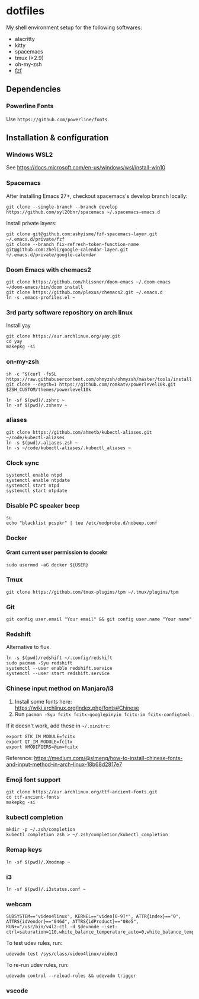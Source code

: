 # dotfiles
My shell environment setup for the following softwares:

* alacritty
* kitty
* spacemacs
* tmux (>2.9)
* oh-my-zsh
* [fzf](https://github.com/junegunn/fzf)

## Dependencies
### Powerline Fonts
Use `https://github.com/powerline/fonts`.

## Installation & configuration
### Windows WSL2
See https://docs.microsoft.com/en-us/windows/wsl/install-win10

### Spacemacs
After installing Emacs 27+, checkout spacemacs's develop branch locally:
```
git clone --single-branch --branch develop https://github.com/syl20bnr/spacemacs ~/.spacemacs-emacs.d
```
Install private layers:
```
git clone git@github.com:ashyisme/fzf-spacemacs-layer.git ~/.emacs.d/private/fzf
git clone --branch fix-refresh-token-function-name git@github.com:zheli/google-calendar-layer.git ~/.emacs.d/private/google-calendar
```

### Doom Emacs with chemacs2
```
git clone https://github.com/hlissner/doom-emacs ~/.doom-emacs
~/doom-emacs/bin/doom install
git clone https://github.com/plexus/chemacs2.git ~/.emacs.d
ln -s .emacs-profiles.el ~
```

### 3rd party software repository on arch linux
Install yay
```
git clone https://aur.archlinux.org/yay.git
cd yay
makepkg -si
```

### on-my-zsh
```
sh -c "$(curl -fsSL https://raw.githubusercontent.com/ohmyzsh/ohmyzsh/master/tools/install.sh)"
git clone --depth=1 https://github.com/romkatv/powerlevel10k.git $ZSH_CUSTOM/themes/powerlevel10k

ln -sf $(pwd)/.zshrc ~
ln -sf $(pwd)/.zshenv ~
```

### aliases
```
git clone https://github.com/ahmetb/kubectl-aliases.git ~/code/kubectl-aliases
ln -s $(pwd)/.aliases.zsh ~
ln -s ~/code/kubectl-aliases/.kubectl_aliases ~
```

### Clock sync
```
systemctl enable ntpd
systemctl enable ntpdate
systemctl start ntpd
systemctl start ntpdate
```

### Disable PC speaker beep
```
su
echo "blacklist pcspkr" | tee /etc/modprobe.d/nobeep.conf
```

### Docker
#### Grant current user permission to docekr
```
sudo usermod -aG docker ${USER}
```

### Tmux
```
git clone https://github.com/tmux-plugins/tpm ~/.tmux/plugins/tpm
```

### Git
```
git config user.email "Your email" && git config user.name "Your name"
```

### Redshift
Alternative to flux.

```
ln -s $(pwd)/redshift ~/.config/redshift
sudo pacman -Syu redshift
systemctl --user enable redshift.service
systemctl --user start redshift.service
```

### Chinese input method on Manjaro/i3
1. Install some fonts here: https://wiki.archlinux.org/index.php/fonts#Chinese
2. Run `pacman -Syu fcitx fcitx-googlepinyin fcitx-im fcitx-configtool`.

If it doesn't work, add these in `~/.xinitrc`:
```
export GTK_IM_MODULE=fcitx
export QT_IM_MODULE=fcitx
export XMODIFIERS=@im=fcitx
```
Reference: https://medium.com/@slmeng/how-to-install-chinese-fonts-and-input-method-in-arch-linux-18b68d2817e7

### Emoji font support
```
git clone https://aur.archlinux.org/ttf-ancient-fonts.git
cd ttf-ancient-fonts
makepkg -si
```

### kubectl completion
```
mkdir -p ~/.zsh/completion
kubectl completion zsh > ~/.zsh/completion/kubectl_completion
```

### Remap keys
```
ln -sf $(pwd)/.Xmodmap ~
```

### i3
```
ln -sf $(pwd)/.i3status.conf ~
```

### webcam
```
SUBSYSTEM=="video4linux", KERNEL=="video[0-9]*", ATTR{index}=="0", ATTRS{idVendor}=="046d", ATTRS{idProduct}=="08e5", RUN+="/usr/bin/v4l2-ctl -d $devnode --set-ctrl=saturation=110,white_balance_temperature_auto=0,white_balance_temperature=3500"
```
To test udev rules, run:
```
udevadm test /sys/class/video4linux/video1
```
To re-run udev rules, run:
```
udevadm control --reload-rules && udevadm trigger
```

### vscode
